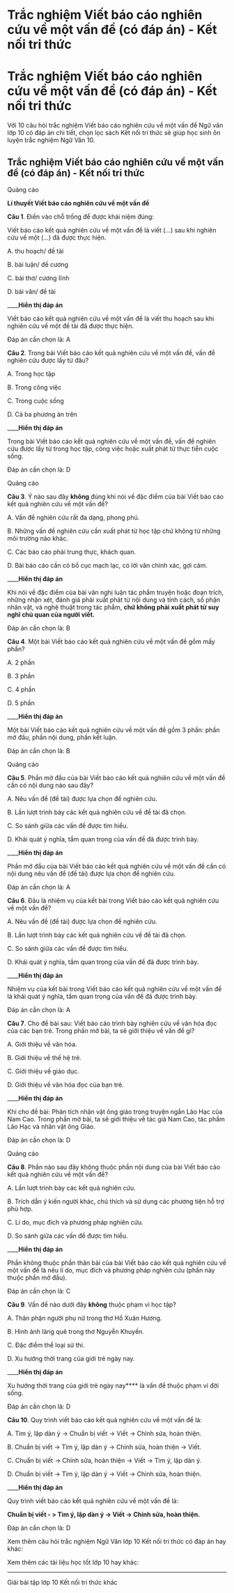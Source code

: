 # Trắc nghiệm Viết báo cáo nghiên cứu về một vấn đề (có đáp án) - Kết nối tri thức

# Trắc nghiệm Viết báo cáo nghiên cứu về một vấn đề (có đáp án) - Kết nối tri thức

Với 10 câu hỏi trắc nghiệm Viết báo cáo nghiên cứu về một vấn đề Ngữ văn lớp 10 có đáp án chi tiết, chọn lọc sách Kết nối tri thức sẽ giúp học sinh ôn luyện trắc nghiệm Ngữ Văn 10.

## Trắc nghiệm Viết báo cáo nghiên cứu về một vấn đề (có đáp án) - Kết nối tri thức

Quảng cáo

**Lí thuyết Viết báo cáo nghiên cứu về một vấn đề**

**Câu 1**. Điền vào chỗ trống để được khái niệm đúng:

Viết báo cáo kết quả nghiên cứu về một vấn đề là viết (…) sau khi nghiên cứu về một (…) đã được thực hiện.

A. thu hoạch/ đề tài

B. bài luận/ đề cương

C. bài thơ/ cương lĩnh

D. bài văn/ đề tài

____**Hiển thị đáp án**

Viết báo cáo kết quả nghiên cứu về một vấn đề là viết thu hoạch sau khi nghiên cứu về một đề tài đã được thực hiện.

Đáp án cần chọn là: A

**Câu 2**. Trong bài Viết báo cáo kết quả nghiên cứu về một vấn đề, vấn đề nghiên cứu được lấy từ đâu?

A. Trong học tập

B. Trong công việc

C. Trong cuộc sống

D. Cả ba phương án trên

____**Hiển thị đáp án**

Trong bài Viết báo cáo kết quả nghiên cứu về một vấn đề, vấn đề nghiên cứu được lấy từ trong học tập, công việc hoặc xuất phát từ thực tiễn cuộc sống.

Đáp án cần chọn là: D

Quảng cáo

**Câu 3**. Ý nào sau đây **không** đúng khi nói về đặc điểm của bài Viết báo cáo kết quả nghiên cứu về một vấn đề?

A. Vấn đề nghiên cứu rất đa dạng, phong phú.

B. Những vấn đề nghiên cứu cần xuất phát từ học tập chứ không từ những môi trường nào khác.

C. Các báo cáo phải trung thực, khách quan.

D. Bài báo cáo cần có bố cục mạch lạc, có lời văn chính xác, gợi cảm.

____**Hiển thị đáp án**

Khi nói về đặc điểm của bài văn nghị luận tác phẩm truyện hoặc đoạn trích, những nhận xét, đánh giá phải xuất phát từ nội dung và tính cách, số phận nhân vật, và nghệ thuật trong tác phẩm, **chứ không phải xuất phát từ suy nghĩ chủ quan của người viết.**

Đáp án cần chọn là: B

**Câu 4**. Một bài Viết báo cáo kết quả nghiên cứu về một vấn đề gồm mấy phần?

A. 2 phần

B. 3 phần

C. 4 phần

D. 5 phần

____**Hiển thị đáp án**

Một bài Viết báo cáo kết quả nghiên cứu về một vấn đề gồm 3 phần: phần mở đầu, phần nội dung, phần kết luận.

Đáp án cần chọn là: B

Quảng cáo

**Câu 5**. Phần mở đầu của bài Viết báo cáo kết quả nghiên cứu về một vấn đề cần có nội dung nào sau đây?

A. Nêu vấn đề (đề tài) được lựa chọn để nghiên cứu.

B. Lần lượt trình bày các kết quả nghiên cứu về đề tài đã chọn. 

C. So sánh giữa các vấn đề được tìm hiểu.

D. Khái quát ý nghĩa, tầm quan trọng của vấn đề đã được trình bày.

____**Hiển thị đáp án**

Phần mở đầu của bài Viết báo cáo kết quả nghiên cứu về một vấn đề cần có nội dung nêu vấn đề (đề tài) được lựa chọn để nghiên cứu.

Đáp án cần chọn là: A

**Câu 6**. Đâu là nhiệm vụ của kết bài trong Viết báo cáo kết quả nghiên cứu về một vấn đề?

A. Nêu vấn đề (đề tài) được lựa chọn để nghiên cứu.

B. Lần lượt trình bày các kết quả nghiên cứu về đề tài đã chọn. 

C. So sánh giữa các vấn đề được tìm hiểu.

D. Khái quát ý nghĩa, tầm quan trọng của vấn đề đã được trình bày.

____**Hiển thị đáp án**

Nhiệm vụ của kết bài trong Viết báo cáo kết quả nghiên cứu về một vấn đề là khái quát ý nghĩa, tầm quan trọng của vấn đề đã được trình bày.

Đáp án cần chọn là: A

**Câu 7**. Cho đề bài sau: Viết báo cáo trình bày nghiên cứu về văn hóa đọc của các bạn trẻ. Trong phần mở bài, ta sẽ giới thiệu về vấn đề gì?

A. Giới thiệu về văn hóa.

B. Giới thiệu về thế hệ trẻ.

C. Giới thiệu về giáo dục.

D. Giới thiệu về văn hóa đọc của bạn trẻ.

____**Hiển thị đáp án**

Khi cho đề bài: Phân tích nhân vật ông giáo trong truyện ngắn Lão Hạc của Nam Cao. Trong phần mở bài, ta sẽ giới thiệu về tác giả Nam Cao, tác phẩm Lão Hạc và nhân vật ông Giáo.

Đáp án cần chọn là: D

Quảng cáo

**Câu 8**. Phần nào sau đây không thuộc phần nội dung của bài Viết báo cáo kết quả nghiên cứu về một vấn đề?

A. Lần lượt trình bày các kết quả nghiên cứu.

B. Trích dẫn ý kiến người khác, chú thích và sử dụng các phương tiện hỗ trợ phù hợp.

C. Lí do, mục đích và phương pháp nghiên cứu.

D. So sánh giữa các vấn đề được tìm hiểu.

____**Hiển thị đáp án**

Phần không thuộc phần thân bài của bài Viết báo cáo kết quả nghiên cứu về một vấn đề là nêu lí do, mục đích và phương pháp nghiên cứu (phần này thuộc phần mở đầu).

Đáp án cần chọn là: C

**Câu 9**. Vấn đề nào dưới đây **không** thuộc phạm vi học tập?

A. Thân phận người phụ nữ trong thơ Hồ Xuân Hương.

B. Hình ảnh làng quê trong thơ Nguyễn Khuyến.

C. Đặc điểm thể loại sử thi.

D. Xu hướng thời trang của giới trẻ ngày nay.

____**Hiển thị đáp án**

Xu hướng thời trang của giới trẻ ngày nay**** là vấn đề thuộc phạm vi đời sống.

Đáp án cần chọn là: D

**Câu 10**. Quy trình viết báo cáo kết quả nghiên cứu về một vấn đề là:

A. Tìm ý, lập dàn ý -> Chuẩn bị viết -> Viết -> Chỉnh sửa, hoàn thiện.

B. Chuẩn bị viết -> Tìm ý, lập dàn ý -> Chỉnh sửa, hoàn thiện -> Viết.

C. Chuẩn bị viết -> Chỉnh sửa, hoàn thiện -> Viết -> Tìm ý, lập dàn ý.

D. Chuẩn bị viết -> Tìm ý, lập dàn ý -> Viết -> Chỉnh sửa, hoàn thiện.

____**Hiển thị đáp án**

Quy trình viết báo cáo kết quả nghiên cứu về một vấn đề là:

**Chuẩn bị viết - > Tìm ý, lập dàn ý -> Viết -> Chỉnh sửa, hoàn thiện.**

Đáp án cần chọn là: D

Xem thêm câu hỏi trắc nghiệm Ngữ Văn lớp 10 Kết nối tri thức có đáp án hay khác:

Xem thêm các tài liệu học tốt lớp 10 hay khác:

* * *

Giải bài tập lớp 10 Kết nối tri thức khác
